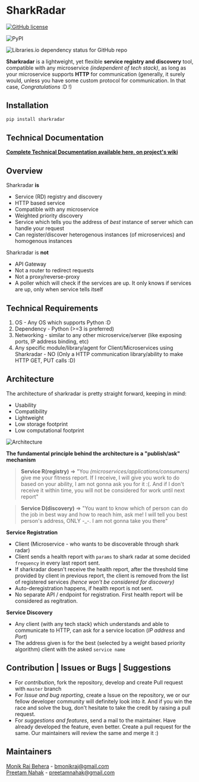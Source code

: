 # SharkRadar

[![GitHub license](https://img.shields.io/github/license/bmonikraj/sharkradar)](https://github.com/bmonikraj/sharkradar/blob/master/LICENSE.rst)

![PyPI](https://img.shields.io/pypi/v/sharkradar)

![Libraries.io dependency status for GitHub repo](https://img.shields.io/librariesio/github/bmonikraj/sharkradar)

**Sharkradar** is a lightweight, yet flexible **service registry and discovery** tool, compatible with any microservice *(independent of tech stack)*, as long as your microservice supports **HTTP** for communication (generally, it surely would, unless you have some custom protocol for communication. In that case, *Congratulations* :D !)

## Installation 
```python
pip install sharkradar
```

## Technical Documentation
[**Complete Technical Documentation available here, on project's wiki**](https://github.com/bmonikraj/sharkradar/wiki)

## Overview
Sharkradar **is** <br/>
- Service (RD) registry and discovery <br/>
- HTTP based service <br/>
- Compatible with any microservice <br/>
- Weighted priority discovery <br/>
- Service which tells you the address of *best* instance of server which can handle your request <br/>
- Can register/discover heterogenous instances (of microservices) and homogenous instances <br/>

Sharkradar is **not** <br/>
- API Gateway <br/>
- Not a router to redirect requests <br/>
- Not a proxy/reverse-proxy <br/>
- A poller which will check if the services are up. It only knows if services are up, only when service tells itself <br/>

## Technical Requirements

 1. OS - Any OS which supports Python :D
 2. Dependency - Python (>=3 is preferred)
 3. Networking - similar to any other microservice/server (like exposing ports, IP address binding, etc)
 4. Any specific module/library/agent for Client/Microservices using Sharkradar - NO (Only a HTTP communication library/ability to make HTTP GET, PUT calls :D)

## Architecture
The architecture of sharkradar is pretty straight forward, keeping in mind:

 - Usability
 - Compatibility
 - Lightweight
 - Low storage footprint
 - Low computational footprint
 
![Architecture](https://drive.google.com/uc?id=19wH9r_8AU4gkSgNn-n-iT8IL0mpNZodX)

**The fundamental principle behind the architecture is a "publish/ask" mechanism** 

> **Service R(registry)** => "You *(microservices/applications/consumers)* give me your fitness report. If I receive, I will give you work to do based on your ability, I am not gonna ask you for it :(. And if I don't receive it within time, you will not be considered for work until next report"

> **Service D(discovery)** => "You want to know which of person can do the job in best way and how to reach him, ask me! I will tell you best person's address, ONLY -_-. I am not gonna take you there"

**Service Registration**
 - Client (Microservice - who wants to be discoverable through shark radar)
 - Client sends a health report with `params` to shark radar at some decided `frequency` in every last report sent. 
 - If sharkradar doesn't receive the health report, after the threshold time provided by client in previous report, the client is removed from the list of registered services *(hence won't be considered for discovery)*
 - Auto-deregistration happens, if health report is not sent.
 - No separate API / endpoint for registration. First health report will be considered as regitration.

**Service Discovery**

 - Any client (with any tech stack) which understands and able to communicate to HTTP, can ask for a service location (*IP address* and *Port*) 
 - The address given is for the best (selected by a weight based priority algorithm) client with the asked `service name`

## Contribution | Issues or Bugs | Suggestions
- For *contribution*, fork the repository, develop and create Pull request with `master` branch 
- For *Issue and bug reporting*, create a Issue on the repository, we or our fellow developer community will definitely look into it. And if you win the race and solve the bug, don't hesitate to take the credit by raising a pull request.
- For *suggestions and features*, send a mail to the maintainer. Have already developed the feature, even better. Create a pull request for the same. Our maintainers will review the same and merge it :)

## Maintainers
[Monik Raj Behera](https://github.com/bmonikraj) - [bmonikraj@gmail.com](mailto:bmonikraj@gmail.com) <br/>
[Preetam Nahak](https://github.com/preetamnahak007) - [preetamnahak@gmail.com](mailto:preetamnahak@gmail.com)

